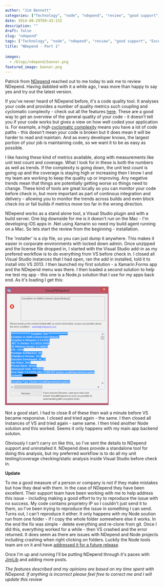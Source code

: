 ```yaml
---
author: "Jim Bennett"
categories: ["Technology", "node", "ndepend", "review", "good support", "Exception on addin.connect.querystatus()", "technology"]
date: 2014-08-29T09:43:13Z
description: ""
draft: false
slug: "ndepend"
tags: ["Technology", "node", "ndepend", "review", "good support", "Exception on addin.connect.querystatus()", "technology"]
title: "NDepend - Part 1"

images:
  - /blogs/ndepend/banner.png
featured_image: banner.png
---
```



Patrick from [NDepend](http://www.NDepend.com) reached out to me today to ask me to review NDepend.  Having dabbled with it a while ago, I was more than happy to say yes and try out the latest version.

If you've never heard of NDepend before, it's a code quality tool.  It analyses your code and provides a number of quality metrics such coupling and cyclomatic complexity - check out all the features [here](http://www.ndepend.com/features/).  These are a good way to get an overview of the general quality of your code - it doesn't tell you if your code works but gives a view on how well coded your application is.  For example, a high [cyclomatic complexity](http://en.wikipedia.org/wiki/Cyclomatic_complexity) means you have a lot of code paths - this doesn't mean your code is broken but it does mean it will be harder to read and maintain.  And as every developer knows, the largest portion of your job is maintaining code, so we want it to be as easy as possible.

I like having these kind of metrics available, along with measurements like unit test count and coverage.  What I look for in these is both the numbers as well as trends.  If the complexity is going down, the unit test count is going up and the coverage is staying high or increasing then I know I and my team are working to keep the quality up or improving.  Any negative trends mean that things are potentially getting worse so things need to change.  These kind of tools are great locally so you can monitor your code before check in, but more important as part of continous integration and delivery - allowing you to monitor the trends across builds and even block check ins or fail builds if metrics move too far in the wrong direction.

NDepend works as a stand alone tool, a Visual Studio plugin and with a build server.  One big downside for me is it doesn't run on the Mac - I'm developing iOS apps in .Net using Xamarin so need my build agent running on a Mac.  So lets start the review from the beginning - installation.

The 'installer' is a zip file, so you can just dump it anywhere.  This makes it easier in corporate environments with locked down admin.  Once unzipped and the license file dropped in, I started with the Visual Studio add-in as my prefered workflow is to do everything from VS before check in.  I closed all Visual Studio instances that I had open, ran the add in installed, told it to install into VS 2013.  I then launched my first solution - a Xamarin.Forms app and the NDepend menu was there.
I then loaded a second solution to help me test my app - this one is a Node.js solution that I use for my apps back end.  As it's loading I get this:

![](Untitled-1.png)

Not a good start.  I had to close 8 of these then wait a minute before VS became responsive.  I closed and tried again - the same.  I then closed all instances of VS and tried again - same same.  I then tried another Node solution and this worked.  Seems it only happens with my main app backend soluton.

Obviously I can't carry on like this, so I've sent the details to NDepend support and uninstalled it.  NDepend does provide a standalone tool for doing this analysis, but my preferred workflow is to do all my unit testing/coverage checking/static analysis inside Visual Studio before check in.

**Update**

To me a good measure of a person or company is not if they make mistakes but how they deal with them.  In the case of NDepend they have been excellent.  Their support team have been working with me to help address this issue - including making a good effort to try to reproduce the issue with no success.
My code contains proprietry IP so I couldn't just send it to them, so I've been trying to reproduce the issue in something I can send.
Turns out, I can't reproduce it either.  It only happens with my Node soution run from one folder - if I copy the whole folder somewhere else it works.  In the end the fix was simple - delete everything and re-clone from git.  Once I did this, everything worked for a while - then VS crashed and the error returned.
It does seem as there are issues with NDepend and Node projects including crashing when right clicking on folders.  Luckily the Node tools team are on it and have [addressed it for a future release](https://nodejstools.codeplex.com/workitem/1332).


Once I'm up and running I'll be putting NDepend through it's paces with [JimLib](https://github.com/jimbobbennett/JimLib) and adding more posts.



 

*The features described and my opinions are based on my time spent with NDepend.  If anything is incorrect please feel free to correct me and I will update this review*

